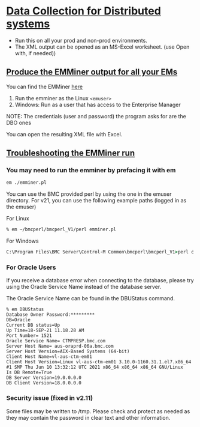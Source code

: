 # [Data Collection for Distributed systems]()

- Run this on all your prod and non-prod environments.
- The XML output can be opened as an MS-Excel worksheet. (use Open with, if needed))

## [Produce the **EMMiner** output for all your EMs]()

You can find the EMMiner [here](emminer.pl)

1. Run the emminer as the Linux `<emuser>`
2. Windows: Run as a user that has access to the Enterprise Manager

NOTE: The credentials (user and password) the program asks for are the DBO ones

You can open the resulting XML file with Excel.

## [Troubleshooting the EMMiner run]()

### You may need to run the emminer by prefacing it with em

```bash
em ./emminer.pl
```

You can use the BMC provided perl by using the one in the emuser directory. For v21, you can use the following example paths (logged in as the emuser)

For Linux

```bash
% em ~/bmcperl/bmcperl_V1/perl emminer.pl
```

For Windows

```cmd
C:\Program Files\BMC Server\Control-M Common\bmcperl\bmcperl_V1>perl c:\Users\dcompane1\Documents\emminer2.08.pl
```

### For Oracle Users

If you receive a database error when connecting to the database, please try using the Oracle Service Name instead of  the database server. 

The Oracle Service Name can be found in the DBUStatus command.

```vim
% em DBUStatus
Database Owner Password:*********
DB=Oracle
Current DB status=Up
Up Time=18-SEP-21 11.18.28 AM
Port Number= 1521
Oracle Service Name= CTMPRESP.bmc.com
Server Host Name= aus-oraprd-06a.bmc.com
Server Host Version=AIX-Based Systems (64-bit)
Client Host Name=vl-aus-ctm-em01
Client Host Version=Linux vl-aus-ctm-em01 3.10.0-1160.31.1.el7.x86_64 #1 SMP Thu Jun 10 13:32:12 UTC 2021 x86_64 x86_64 x86_64 GNU/Linux
Is DB Remote=True
DB Server Version=19.0.0.0.0
DB Client Version=18.0.0.0.0
```

### Security issue (fixed in v2.11)

Some files may be written to /tmp. Please check and protect as needed as they may contain the password in clear text and other information.

